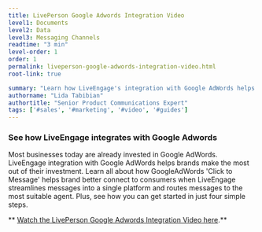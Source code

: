 ```yaml
---
title: LivePerson Google Adwords Integration Video
level1: Documents
level2: Data
level3: Messaging Channels
readtime: "3 min"
level-order: 1
order: 1
permalink: liveperson-google-adwords-integration-video.html
root-link: true

summary: "Learn how LiveEngage's integration with Google AdWords helps brands make the most out of their investment. "
authorname: "Lida Tabibian"
authortitle: "Senior Product Communications Expert"
tags: ['#sales', '#marketing', '#video', '#guides']
---
```


### See how LiveEngage integrates with Google Adwords

Most businesses today are already invested in Google AdWords. LiveEngage integration with Google AdWords helps brands make the most out of their investment. Learn all about how GoogleAdWords 'Click to Message' helps brand better connect to consumers when LiveEngage streamlines messages into a single platform and routes messages to the most suitable agent. Plus, see how you can get started in just four simple steps.


** [Watch the LivePerson Google Adwords Integration Video here](https://vimeo.com/238913607/6531497e50).**
